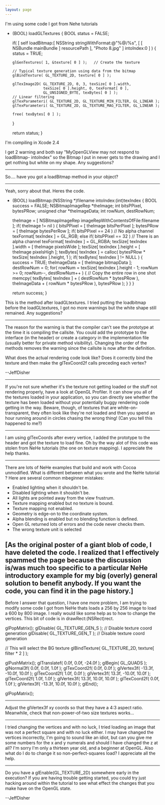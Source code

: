 ```yaml
---
layout: page
---
```


I'm using some code I got from Nehe tutorials

    
- (BOOL) loadGLTextures
{
   BOOL status = FALSE;

   if( [ self loadBitmap:[ NSString stringWithFormat:@"%@/%s",
                                    [ [ NSBundle mainBundle ] resourcePath ],
                                    "Photo 8.jpg" ] intoIndex:0 ] )
   {
      status = TRUE;

      glGenTextures( 1, &texture[ 0 ] );   // Create the texture

      // Typical texture generation using data from the bitmap
      glBindTexture( GL_TEXTURE_2D, texture[ 0 ] );

      glTexImage2D( GL_TEXTURE_2D, 0, 3, texSize[ 0 ].width,
                    texSize[ 0 ].height, 0, texFormat[ 0 ],
                    GL_UNSIGNED_BYTE, texBytes[ 0 ] );
      // Linear filtering
      glTexParameteri( GL_TEXTURE_2D, GL_TEXTURE_MIN_FILTER, GL_LINEAR );
      glTexParameteri( GL_TEXTURE_2D, GL_TEXTURE_MAG_FILTER, GL_LINEAR );

      free( texBytes[ 0 ] );
   }

   return status;
}


I'm compiling in Xcode 2.4

I get 2 warning and both say "MyOpenGLView may not respond to loadBitmap- intoIndex" so the Bitmap I put in never gets to the drawing and I get nothing but white on my shape.  Any suggestions?

----

So.... have you got a loadBitmap method in your object?

----

Yeah, sorry about that. 
Heres the code.  

    
- (BOOL) loadBitmap:(NSString *)filename intoIndex:(int)texIndex
{
   BOOL success = FALSE;
   NSBitmapImageRep *theImage;
   int bitsPPixel, bytesPRow;
   unsigned char *theImageData;
   int rowNum, destRowNum;

   theImage = [ NSBitmapImageRep imageRepWithContentsOfFile:filename ];
   if( theImage != nil )
   {
      bitsPPixel = [ theImage bitsPerPixel ];
      bytesPRow = [ theImage bytesPerRow ];
      if( bitsPPixel == 24 )        // No alpha channel
         texFormat[ texIndex ] = GL_RGB;
      else if( bitsPPixel == 32 )   // There is an alpha channel
         texFormat[ texIndex ] = GL_RGBA;
      texSize[ texIndex ].width = [ theImage pixelsWide ];
      texSize[ texIndex ].height = [ theImage pixelsHigh ];
      texBytes[ texIndex ] = calloc( bytesPRow * texSize[ texIndex ].height,
                                     1 );
      if( texBytes[ texIndex ] != NULL )
      {
         success = TRUE;
         theImageData = [ theImage bitmapData ];
         destRowNum = 0;
         for( rowNum = texSize[ texIndex ].height - 1; rowNum >= 0;
              rowNum--, destRowNum++ )
         {
            // Copy the entire row in one shot
            memcpy( texBytes[ texIndex ] + ( destRowNum * bytesPRow ),
                    theImageData + ( rowNum * bytesPRow ),
                    bytesPRow );
         }
      }
   }

   return success;
}


This is the method after loadGLtextures.
I tried putting the loadbitmap before the loadGLtextures, I got no more warnings but the white shape still remained.
Any suggestions?

----

The reason for the warning is that the compiler can't see the prototype at the time it is compiling the callsite.  You could add the prototype to the interface (in the header) or create a category in the implementation file (usually better for private method visibility).  Changing the order of the methods removes the warning since the callsite is now after the definition.

What does the actual rendering code look like?  Does it correctly bind the texture and then make the glTexCoord2f calls preceding each vertex?

--JeffDisher

----

If you're not sure whether it's the texture not getting loaded or the stuff not rendering properly, have a look at OpenGL Profiler. It can show you all of the textures loaded in your application, so you can directly see whether the texture has been loaded without your potentially buggy rendering code getting in the way. Beware, though, of textures that are white-on-transparent, they often look like they're not loaded and then you spend an hour running around in circles chasing the wrong thing! (Can you tell this happened to me?)

----

I am using glTexCoords after every vertice, I added the prototype to the header and got the texture to load fine.  Oh by the way alot of this code was stolen from NeHe tutorials (the one on texture mapping).  I appreciate the help thanks.

----
There are lots of NeHe examples that build and work with Cocoa unmodified.  What is different between what you wrote and the NeHe tutorial ?
Here are several common mbeginner mistakes:
- Enabled lighting when it shouldn't be.
- Disabled lighting when it shouldn't be.
- All lights are pointed away from the view frustrum.
- Texture mapping enabled but no texture is bound.
- Texture mapping not enabled.
- Geometry is edge-on to the coordinate system.
- Alpha blending is enabled but no blending function is defined.
- Open GL returned lots of errors and the code never checks them.
- The wrong texture unit is selected

[As the original poster of a giant blob of code, I have deleted the code.  I realized that I effectively spammed the page because the discussion is/was much too specific to a particular NeHe introductory example for my big (overly) general solution to benefit anybody.  If you want the code, you can find it in the page history.]
----

Before I answer that question, I have one more problem, I am trying to modify some code I got from NeHe thats loads a 256 by 256 image to load a 600 by 800 image. I really would like some help as to how to change the vertices. This bit of code is in drawRect:(NSRect)rect.

    
glPopMatrix();
   glDisable( GL_TEXTURE_GEN_S );   // Disable texture coord generation
   glDisable( GL_TEXTURE_GEN_T );   // Disable texture coord generation

   // This will select the BG texture
   glBindTexture( GL_TEXTURE_2D, texture[ filter * 2 ] );

   glPushMatrix();
   glTranslatef( 0.0f, 0.0f, -24.0f );
   glBegin( GL_QUADS );
   glNormal3f( 0.0f, 0.0f, 1.0f );
   glTexCoord2f( 0.0f, 0.0f );
   glVertex3f( -13.3f, -10.0f,  10.0f );
   glTexCoord2f( 1.0f, 0.0f );
   glVertex3f(  13.3f, -10.0f,  10.0f );
   glTexCoord2f( 1.0f, 1.0f );
   glVertex3f(  13.3f,  10.0f,  10.0f );
   glTexCoord2f( 0.0f, 1.0f );
   glVertex3f( -13.3f,  10.0f,  10.0f );
   glEnd();

   glPopMatrix();



----
Adjust the glVertex3f xy coords so that they have a 4:3 aspect ratio.  Meanwhile, check that non-power-of-two size textures works...

---- 
I tried changing the vertices and with no luck, I tried loading an image that was not a perfect square and with no luck either.  I may have changed the vertices incorrectly, I'm going to sound like an idiot, but can you give me some numbers for the x and y numerals and should I have changed the z at all?  I'm sorry I'm only a thirteen year old, and a beginner at OpenGL.  Also what do I do to change it so non-perfect-squares load? I appreciate all the help.


----
Do you have a glEnable(GL_TEXTURE_2D) somewhere early in the execution?  If you are having trouble getting started, you could try just hacking around within the tutorial to see what effect the changes that you make have on the OpenGL state.

--JeffDisher
